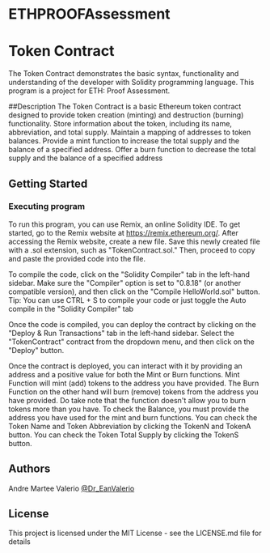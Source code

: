 # ETHPROOFAssessment
# Token Contract 
The Token Contract demonstrates the basic syntax, functionality and understanding of the developer with Solidity programming language. This program is a project for ETH: Proof Assessment.

##Description
The Token Contract is a basic Ethereum token contract designed to provide token creation (minting) and destruction (burning) functionality. Store information about the token, including its name, abbreviation, and total supply. Maintain a mapping of addresses to token balances. Provide a mint function to increase the total supply and the balance of a specified address. Offer a burn function to decrease the total supply and the balance of a specified address

## Getting Started

### Executing program

To run this program, you can use Remix, an online Solidity IDE. To get started, go to the Remix website at https://remix.ethereum.org/.
After accessing the Remix website, create a new file. Save this newly created file with a .sol extension, such as "TokenContract.sol." Then, proceed to copy and paste the provided code into the file.

To compile the code, click on the "Solidity Compiler" tab in the left-hand sidebar. Make sure the "Compiler" option is set to "0.8.18" (or another compatible version), and then click on the "Compile HelloWorld.sol" button.
Tip: You can use CTRL + S to compile your code or just toggle the Auto compile in the "Solidity Compiler" tab

Once the code is compiled, you can deploy the contract by clicking on the "Deploy & Run Transactions" tab in the left-hand sidebar. Select the "TokenContract" contract from the dropdown menu, and then click on the "Deploy" button.

Once the contract is deployed, you can interact with it by providing an address and a positive value for both the Mint or Burn functions. Mint Function will mint (add) tokens to the address you have provided.
The Burn Function on the other hand will burn (remove) tokens from the address you have provided. Do take note that the function doesn't allow you to burn tokens more than you have. 
To check the Balance, you must provide the address you have used for the mint and burn functions. 
You can check the Token Name and Token Abbreviation by clicking the TokenN and TokenA button.
You can check the Token Total Supply by clicking the TokenS button.

## Authors

Andre Martee Valerio
[@Dr_EanValerio](https://twitter.com/Dr_EanValerio)

## License

This project is licensed under the MIT License - see the LICENSE.md file for details
